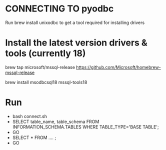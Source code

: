 
# CONNECTING TO pyodbc
Run brew install unixodbc to get a tool required for installing drivers

# Install the latest version drivers & tools (currently 18)

brew tap microsoft/mssql-release https://github.com/Microsoft/homebrew-mssql-release

brew install msodbcsql18 mssql-tools18

# Run
- bash connect.sh 
- SELECT table_name, table_schema FROM INFORMATION_SCHEMA.TABLES WHERE TABLE_TYPE='BASE TABLE';
- GO
- SELECT * FROM .... ;
- GO

